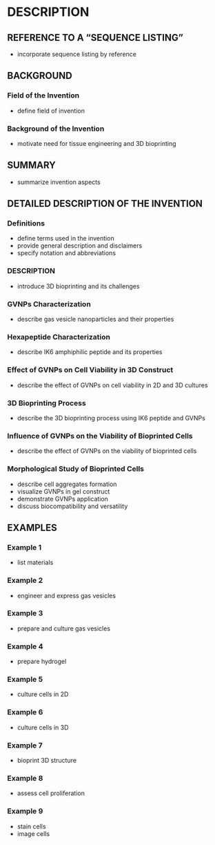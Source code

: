 # DESCRIPTION

## REFERENCE TO A “SEQUENCE LISTING”

- incorporate sequence listing by reference

## BACKGROUND

### Field of the Invention

- define field of invention

### Background of the Invention

- motivate need for tissue engineering and 3D bioprinting

## SUMMARY

- summarize invention aspects

## DETAILED DESCRIPTION OF THE INVENTION

### Definitions

- define terms used in the invention
- provide general description and disclaimers
- specify notation and abbreviations

### DESCRIPTION

- introduce 3D bioprinting and its challenges

### GVNPs Characterization

- describe gas vesicle nanoparticles and their properties

### Hexapeptide Characterization

- describe IK6 amphiphilic peptide and its properties

### Effect of GVNPs on Cell Viability in 3D Construct

- describe the effect of GVNPs on cell viability in 2D and 3D cultures

### 3D Bioprinting Process

- describe the 3D bioprinting process using IK6 peptide and GVNPs

### Influence of GVNPs on the Viability of Bioprinted Cells

- describe the effect of GVNPs on the viability of bioprinted cells

### Morphological Study of Bioprinted Cells

- describe cell aggregates formation
- visualize GVNPs in gel construct
- demonstrate GVNPs application
- discuss biocompatibility and versatility

## EXAMPLES

### Example 1

- list materials

### Example 2

- engineer and express gas vesicles

### Example 3

- prepare and culture gas vesicles

### Example 4

- prepare hydrogel

### Example 5

- culture cells in 2D

### Example 6

- culture cells in 3D

### Example 7

- bioprint 3D structure

### Example 8

- assess cell proliferation

### Example 9

- stain cells
- image cells

